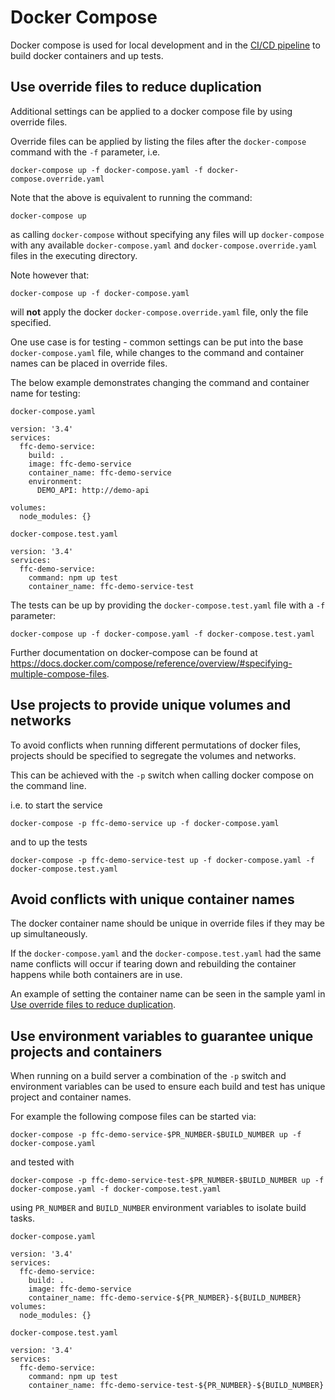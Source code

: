 # Docker Compose

Docker compose is used for local development and in the [CI/CD pipeline](../cicd/index.md) to build docker containers and up tests.

## Use override files to reduce duplication

Additional settings can be applied to a docker compose file by using override files.

Override files can be applied by listing the files after the `docker-compose` command with the `-f` parameter, i.e.

`docker-compose up -f docker-compose.yaml -f docker-compose.override.yaml`

Note that the above is equivalent to running the command:

`docker-compose up`

as calling `docker-compose` without specifying any files will up `docker-compose` with any available `docker-compose.yaml` and `docker-compose.override.yaml` files in the executing directory. 

Note however that:

`docker-compose up -f docker-compose.yaml`

will **not** apply the docker `docker-compose.override.yaml` file, only the file specified.

One use case is for testing - common settings can be put into the base `docker-compose.yaml` file, while changes to the command and container names can be placed in override files.

The below example demonstrates changing the command and container name for testing:

`docker-compose.yaml`

```
version: '3.4'
services:
  ffc-demo-service:
    build: .
    image: ffc-demo-service
    container_name: ffc-demo-service
    environment:
      DEMO_API: http://demo-api

volumes:
  node_modules: {}

```

`docker-compose.test.yaml`
```
version: '3.4'
services:
  ffc-demo-service:
    command: npm up test
    container_name: ffc-demo-service-test
```

The tests can be up by providing the `docker-compose.test.yaml` file with a `-f` parameter:

`docker-compose up -f docker-compose.yaml -f docker-compose.test.yaml`

Further documentation on docker-compose can be found at https://docs.docker.com/compose/reference/overview/#specifying-multiple-compose-files.

## Use projects to provide unique volumes and networks

To avoid conflicts when running different permutations of docker files, projects should be specified to segregate the volumes and networks.

This can be achieved with the `-p` switch when calling docker compose on the command line.

 i.e. to start the service

`docker-compose -p ffc-demo-service up -f docker-compose.yaml`

and to up the tests

`docker-compose -p ffc-demo-service-test up -f docker-compose.yaml -f docker-compose.test.yaml`

## Avoid conflicts with unique container names

The docker container name should be unique in override files if they may be up simultaneously. 

If the `docker-compose.yaml` and the `docker-compose.test.yaml` had the same name conflicts will occur if tearing down and rebuilding the container happens while both containers are in use.

An example of setting the container name can be seen in the sample yaml in [Use override files to reduce duplication](#use-override-files-to-reduce-duplication).

## Use environment variables to guarantee unique projects and containers

When running on a build server a combination of the `-p` switch and environment variables can be used to ensure each build and test has unique project and container names.

For example the following compose files can be started via:

`docker-compose -p ffc-demo-service-$PR_NUMBER-$BUILD_NUMBER up -f docker-compose.yaml`

and tested with

`docker-compose -p ffc-demo-service-test-$PR_NUMBER-$BUILD_NUMBER up -f docker-compose.yaml -f docker-compose.test.yaml`

using `PR_NUMBER` and `BUILD_NUMBER` environment variables to isolate build tasks.

`docker-compose.yaml`

```
version: '3.4'
services:
  ffc-demo-service:
    build: .
    image: ffc-demo-service
    container_name: ffc-demo-service-${PR_NUMBER}-${BUILD_NUMBER}
volumes:
  node_modules: {}

```

`docker-compose.test.yaml`
```
version: '3.4'
services:
  ffc-demo-service:
    command: npm up test
    container_name: ffc-demo-service-test-${PR_NUMBER}-${BUILD_NUMBER}
```
